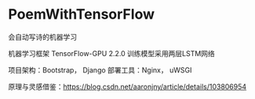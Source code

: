 # PoemWithTensorFlow
会自动写诗的机器学习

机器学习框架 TensorFlow-GPU 2.2.0
    训练模型采用两层LSTM网络
 
 项目架构：Bootstrap， Django
 部署工具：Nginx， uWSGI

原理与灵感借鉴：https://blog.csdn.net/aaronjny/article/details/103806954
